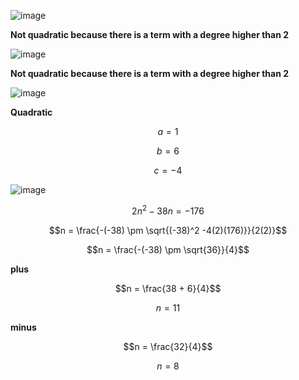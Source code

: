 ![image](https://github.com/user-attachments/assets/d7562184-5eec-432a-ae12-9360a0f78e20)

**Not quadratic because there is a term with a degree higher than 2**


![image](https://github.com/user-attachments/assets/8c15d62f-6677-4f58-8678-dcfeaf9e93be)

**Not quadratic because there is a term with a degree higher than 2**

![image](https://github.com/user-attachments/assets/2e59ac5b-fcf0-4124-a7b3-e36ce68c64a3)

**Quadratic**

$$a = 1$$

$$b = 6$$

$$c = -4$$

![image](https://github.com/user-attachments/assets/0cb4348c-4717-416b-9192-ced414b96624)

$$2n^2 -38n = -176$$

$$n =  \frac{-(-38) \pm \sqrt{(-38)^2 -4(2)(176)}}{2(2)}$$

$$n =  \frac{-(-38) \pm \sqrt{36}}{4}$$

**plus**

$$n =  \frac{38 + 6}{4}$$

$$n =  11$$

**minus**

$$n =  \frac{32}{4}$$

$$n =  8$$
